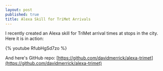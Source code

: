 ```yaml
---
layout: post
published: true
title: Alexa Skill for TriMet Arrivals
---
```

I recently created an Alexa skill for TriMet arrival times at stops in the city. 
Here it is in action:

{% youtube RfubHgSd7zo %}

And here's GitHub repo: [https://github.com/davidmerrick/alexa-trimet](https://github.com/davidmerrick/alexa-trimet)
